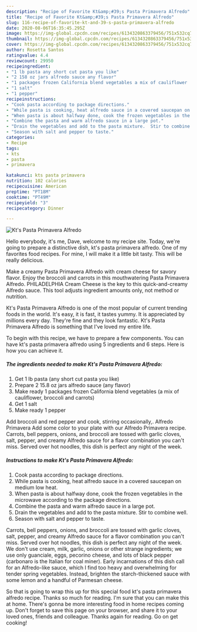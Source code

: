 ```yaml
---
description: "Recipe of Favorite Kt&amp;#39;s Pasta Primavera Alfredo"
title: "Recipe of Favorite Kt&amp;#39;s Pasta Primavera Alfredo"
slug: 116-recipe-of-favorite-kt-and-39-s-pasta-primavera-alfredo
date: 2020-08-06T16:35:45.295Z
image: https://img-global.cpcdn.com/recipes/6134320863379456/751x532cq70/kts-pasta-primavera-alfredo-recipe-main-photo.jpg
thumbnail: https://img-global.cpcdn.com/recipes/6134320863379456/751x532cq70/kts-pasta-primavera-alfredo-recipe-main-photo.jpg
cover: https://img-global.cpcdn.com/recipes/6134320863379456/751x532cq70/kts-pasta-primavera-alfredo-recipe-main-photo.jpg
author: Rosetta Santos
ratingvalue: 4.4
reviewcount: 29950
recipeingredient:
- "1 lb pasta any short cut pasta you like"
- "2 158 oz jars alfredo sauce any flavor"
- "1 packages frozen California blend vegetables a mix of cauliflower  broccoli and carrots"
- "1 salt"
- "1 pepper"
recipeinstructions:
- "Cook pasta according to package directions."
- "While pasta is cooking, heat alfredo sauce in a covered saucepan on medium low heat."
- "When pasta is about halfway done, cook the frozen vegetables in the microwave according to the package directions."
- "Combine the pasta and warm alfredo sauce in a large pot."
- "Drain the vegetables and add to the pasta mixture.  Stir to combine well."
- "Season with salt and pepper to taste."
categories:
- Recipe
tags:
- kts
- pasta
- primavera

katakunci: kts pasta primavera 
nutrition: 102 calories
recipecuisine: American
preptime: "PT18M"
cooktime: "PT49M"
recipeyield: "3"
recipecategory: Dinner

---
```



![Kt&#39;s Pasta Primavera Alfredo](https://img-global.cpcdn.com/recipes/6134320863379456/751x532cq70/kts-pasta-primavera-alfredo-recipe-main-photo.jpg)

Hello everybody, it's me, Dave, welcome to my recipe site. Today, we're going to prepare a distinctive dish, kt&#39;s pasta primavera alfredo. One of my favorites food recipes. For mine, I will make it a little bit tasty. This will be really delicious.

Make a creamy Pasta Primavera Alfredo with cream cheese for savory flavor. Enjoy the broccoli and carrots in this mouthwatering Pasta Primavera Alfredo. PHILADELPHIA Cream Cheese is the key to this quick-and-creamy Alfredo sauce. This tool adjusts ingredient amounts only, not method or nutrition.

Kt&#39;s Pasta Primavera Alfredo is one of the most popular of current trending foods in the world. It's easy, it is fast, it tastes yummy. It is appreciated by millions every day. They're fine and they look fantastic. Kt&#39;s Pasta Primavera Alfredo is something that I've loved my entire life.


To begin with this recipe, we have to prepare a few components. You can have kt&#39;s pasta primavera alfredo using 5 ingredients and 6 steps. Here is how you can achieve it.

<!--inarticleads1-->

##### The ingredients needed to make Kt&#39;s Pasta Primavera Alfredo:

1. Get 1 lb pasta (any short cut pasta you like)
1. Prepare 2 15.8 oz jars alfredo sauce (any flavor)
1. Make ready 1 packages frozen California blend vegetables (a mix of cauliflower,  broccoli and carrots)
1. Get 1 salt
1. Make ready 1 pepper


Add broccoli and red pepper and cook, stirring occasionally,. Alfredo Primavera Add some color to your plate with our Alfredo Primavera recipe. Carrots, bell peppers, onions, and broccoli are tossed with garlic cloves, salt, pepper, and creamy Alfredo sauce for a flavor combination you can&#39;t miss. Served over hot noodles, this dish is perfect any night of the week. 

<!--inarticleads2-->

##### Instructions to make Kt&#39;s Pasta Primavera Alfredo:

1. Cook pasta according to package directions.
1. While pasta is cooking, heat alfredo sauce in a covered saucepan on medium low heat.
1. When pasta is about halfway done, cook the frozen vegetables in the microwave according to the package directions.
1. Combine the pasta and warm alfredo sauce in a large pot.
1. Drain the vegetables and add to the pasta mixture.  Stir to combine well.
1. Season with salt and pepper to taste.


Carrots, bell peppers, onions, and broccoli are tossed with garlic cloves, salt, pepper, and creamy Alfredo sauce for a flavor combination you can&#39;t miss. Served over hot noodles, this dish is perfect any night of the week. We don&#39;t use cream, milk, garlic, onions or other strange ingredients; we use only guanciale, eggs, pecorino cheese, and lots of black pepper (carbonaro is the Italian for coal miner). Early incarnations of this dish call for an Alfredo-like sauce, which I find too heavy and overwhelming for tender spring vegetables. Instead, brighten the starch-thickened sauce with some lemon and a handful of Parmesan cheese. 

So that is going to wrap this up for this special food kt&#39;s pasta primavera alfredo recipe. Thanks so much for reading. I'm sure that you can make this at home. There's gonna be more interesting food in home recipes coming up. Don't forget to save this page on your browser, and share it to your loved ones, friends and colleague. Thanks again for reading. Go on get cooking!
